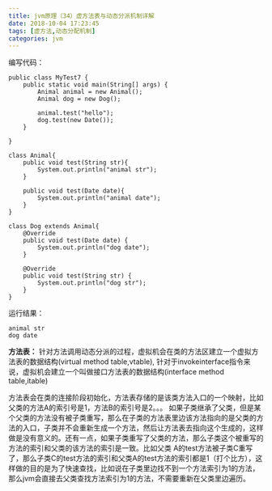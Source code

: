 ```yaml
---
title: jvm原理（34）虚方法表与动态分派机制详解
date: 2018-10-04 17:23:45
tags: [虚方法,动态分配机制]
categories: jvm
---
```


编写代码：

<!-- more -->
```
public class MyTest7 {
    public static void main(String[] args) {
        Animal animal = new Animal();
        Animal dog = new Dog();

        animal.test("hello");
        dog.test(new Date());
    }

}

class Animal{
    public void test(String str){
        System.out.println("animal str");
    }

    public void test(Date date){
        System.out.println("animal date");
    }
}

class Dog extends Animal{
    @Override
    public void test(Date date) {
        System.out.println("dog date");
    }

    @Override
    public void test(String str) {
        System.out.println("dog str");
    }
}
```
运行结果：

```
animal str
dog date
```
**方法表：**
  针对方法调用动态分派的过程，虚拟机会在类的方法区建立一个虚拟方法表的数据结构(virtual method table,vtable),
 针对于invokeinterface指令来说，虚拟机会建立一个叫做接口方法表的数据结构(interface method table,itable)

方法表会在类的连接阶段初始化，方法表存储的是该类方法入口的一个映射，比如父类的方法A的索引号是1，方法B的索引号是2。。。
如果子类继承了父类，但是某个父类的方法没有被子类重写，那么在子类的方法表里边该方法指向的是父类的方法的入口，子类并不会重新生成一个方法，然后让方法表去指向这个生成的，这样做是没有意义的。还有一点，如果子类重写了父类的方法，那么子类这个被重写的方法的索引和父类的该方法的索引是一致。比如父类
A的test方法被子类C重写了，那么子类C的test方法的索引和父类A的test方法的索引都是1（打个比方），这样做的目的是为了快速查找，比如说在子类里边找不到一个方法索引为1的方法，那么jvm会直接去父类查找方法索引为1的方法，不需要重新在父类里边遍历。
